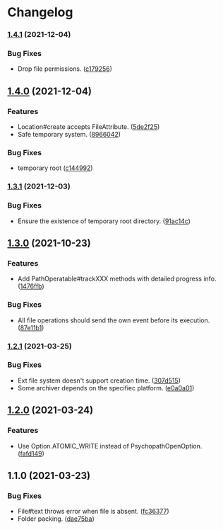 # Changelog

### [1.4.1](https://www.github.com/teletha/psychopath/compare/v1.4.0...v1.4.1) (2021-12-04)


### Bug Fixes

* Drop file permissions. ([c179256](https://www.github.com/teletha/psychopath/commit/c179256d210b7cea971d31bcb776867f001d7c7e))

## [1.4.0](https://www.github.com/teletha/psychopath/compare/v1.3.1...v1.4.0) (2021-12-04)


### Features

* Location#create accepts FileAttribute. ([5de2f25](https://www.github.com/teletha/psychopath/commit/5de2f2550dfa9f40db70581e79efb97635b34ec7))
* Safe temporary system. ([8966042](https://www.github.com/teletha/psychopath/commit/8966042cdb4120150d22c38dba149b9bd629b3c2))


### Bug Fixes

* temporary root ([c144992](https://www.github.com/teletha/psychopath/commit/c144992ead5b020066135eff5183180116703d00))

### [1.3.1](https://www.github.com/teletha/psychopath/compare/v1.3.0...v1.3.1) (2021-12-03)


### Bug Fixes

* Ensure the existence of temporary root directory. ([91ac14c](https://www.github.com/teletha/psychopath/commit/91ac14c0248ca81adc68c9529732de59f140f959))

## [1.3.0](https://www.github.com/Teletha/psychopath/compare/v1.2.1...v1.3.0) (2021-10-23)


### Features

* Add PathOperatable#trackXXX methods with detailed progress info. ([1476ffb](https://www.github.com/Teletha/psychopath/commit/1476ffbfd1da169e8114f8b8b8bf42ce903fe709))


### Bug Fixes

* All file operations should send the own event before its execution. ([87e11b1](https://www.github.com/Teletha/psychopath/commit/87e11b184a3e809bbaaa39b50c39979e9a597ee2))

### [1.2.1](https://www.github.com/Teletha/psychopath/compare/v1.2.0...v1.2.1) (2021-03-25)


### Bug Fixes

* Ext file system doesn't support creation time. ([307d515](https://www.github.com/Teletha/psychopath/commit/307d515a4cce2cc7dfbd4235c4516df74e9bf658))
* Some archiver depends on the specifiec platform. ([e0a0a01](https://www.github.com/Teletha/psychopath/commit/e0a0a0162064ed12e6f9d9fd40ef28d1109167f1))

## [1.2.0](https://www.github.com/Teletha/psychopath/compare/v1.1.0...v1.2.0) (2021-03-24)


### Features

* Use Option.ATOMIC_WRITE instead of PsychopathOpenOption. ([fafd149](https://www.github.com/Teletha/psychopath/commit/fafd149e5ea2be7c394920525a84924c66c9c1a4))

## 1.1.0 (2021-03-23)


### Bug Fixes

* File#text throws error when file is absent. ([fc36377](https://www.github.com/Teletha/psychopath/commit/fc363779adc7344b34a707889b499e0b56463bb1))
* Folder packing. ([dae75ba](https://www.github.com/Teletha/psychopath/commit/dae75ba1ba8ffd057d4ac234493be0f1302ce98b))
